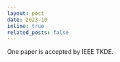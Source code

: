 ```yaml
---
layout: post
date: 2023-10
inline: true
related_posts: false
---
```


One paper is accepted by IEEE TKDE.
